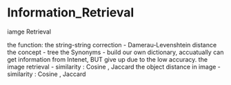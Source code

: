 # Information_Retrieval
iamge Retrieval

the function:
the string-string correction - Damerau-Levenshtein distance
the concept - tree
the Synonyms - build our own dictionary, accuatually can get information from Intenet, BUT give up due to the low accuracy.
the image retrieval - similarity : Cosine , Jaccard
the object distance in image - similarity : Cosine , Jaccard
